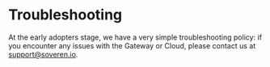 # Troubleshooting

At the early adopters stage, we have a very simple troubleshooting policy: if you encounter any issues with the Gateway or Cloud, please contact us at [support@soveren.io](mailto:support@soveren.io).














